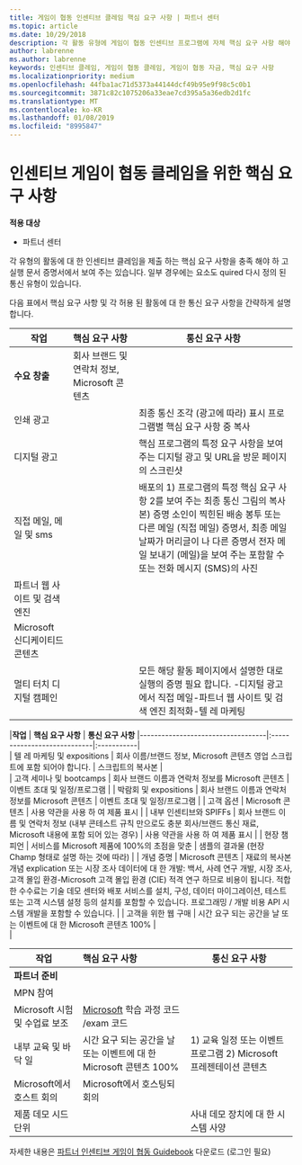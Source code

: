 ```yaml
---
title: 게임이 협동 인센티브 클레임 핵심 요구 사항 | 파트너 센터
ms.topic: article
ms.date: 10/29/2018
description: 각 활동 유형에 게임이 협동 인센티브 프로그램에 자체 핵심 요구 사항 해야 합니다.
author: labrenne
ms.author: labrenne
keywords: 인센티브 클레임, 게임이 협동 클레임, 게임이 협동 자금, 핵심 요구 사항
ms.localizationpriority: medium
ms.openlocfilehash: 44fba1ac71d5373a44144dcf49b95e9f98c5c0b1
ms.sourcegitcommit: 3871c82c1075206a33eae7cd395a5a36edb2d1fc
ms.translationtype: MT
ms.contentlocale: ko-KR
ms.lasthandoff: 01/08/2019
ms.locfileid: "8995847"
---
```

# <a name="core-requirements-for-incentives-co-op-claims"></a>인센티브 게임이 협동 클레임을 위한 핵심 요구 사항

**적용 대상**

- 파트너 센터

각 유형의 활동에 대 한 인센티브 클레임을 제출 하는 핵심 요구 사항을 충족 해야 하 고 실행 문서 증명서에서 보여 주는 있습니다. 일부 경우에는 요소도 quired 다시 정의 된 통신 유형이 있습니다.

다음 표에서 핵심 요구 사항 및 각 허용 된 활동에 대 한 통신 요구 사항을 간략하게 설명합니다. 

|**작업**   |**핵심 요구 사항**   |**통신 요구 사항**|
|--------------------------------------|:---------------------------------|---------|
|**수요 창출**      |회사 브랜드 및 연락처 정보, Microsoft 콘텐츠    |         |
|인쇄 광고 |                 |최종 통신 조각 (광고에 따라) 표시 프로그램별 핵심 요구 사항 중 복사|
|디지털 광고|            |핵심 프로그램의 특정 요구 사항을 보여 주는 디지털 광고 및 URL을 방문 페이지의 스크린샷  
|직접 메일, 메일 및 sms|             |배포의 1) 프로그램의 특정 핵심 요구 사항 2를 보여 주는 최종 통신 그림의 복사본) 증명 소인이 찍힌된 배송 봉투 또는 다른 메일 (직접 메일) 증명서, 최종 메일 날짜가 머리글이 나 다른 증명서 전자 메일 보내기 (메일)을 보여 주는 포함할 수 또는 전화 메시지 (SMS)의 사진|
|파트너 웹 사이트 및 검색 엔진|
|Microsoft 신디케이티드 콘텐츠|
|멀티 터치 디지털 캠페인|     |모든 해당 활동 페이지에서 설명한 대로 실행의 증명 필요 합니다.  -디지털 광고에서 직접 메일-파트너 웹 사이트 및 검색 엔진 최적화-텔 레 마케팅

|**작업**           | **핵심 요구 사항**    | **통신 요구 사항**
                                                |-----------------------------------|:----------------------------|:-----------|                                                                                           
|  텔 레 마케팅 및 expositions   | 회사 이름/브랜드 정보, Microsoft 콘텐츠 영업 스크립트에 포함 되어야 합니다. |    스크립트의 복사본 |                                                                                                                                                                                                                                                                                                                                                                                                                                                                                                                                                                               
| 고객 세미나 및 bootcamps  | 회사 브랜드 이름과 연락처 정보를 Microsoft 콘텐츠                                                                                                           |                                                                                                                                                                                                                                            이벤트 초대 및 일정/프로그램                                                                                                                                                                                                                                            |
|    박람회 및 expositions    | 회사 브랜드 이름과 연락처 정보를 Microsoft 콘텐츠                                                                                                           |                                                                                                                                                                                                                                            이벤트 초대 및 일정/프로그램                                                                                                                                                                                                                                            |
|         고객 옵션          | Microsoft 콘텐츠                                                                                                                                                       |                                                                                                                                                                                                                                           사용 약관을 사용 하 여 제품 표시                                                                                                                                                                                                                                            |
|  내부 인센티브와 SPIFFs  | 회사 브랜드 이름 및 연락처 정보 (내부 콘테스트 규칙 만으로도 충분 회사/브랜드 통신 재료, Microsoft 내용에 포함 되어 있는 경우) |                                                                                                                                                                                                                                           사용 약관을 사용 하 여 제품 표시                                                                                                                                                                                                                                            |
|          현장 챔피언           | 서비스를 Microsoft 제품에 100%의 초점을 맞춘                                                                                                                    |                                                                                                                                                                                                                       샘플의 결과물 (현장 Champ 형태로 설명 하는 것에 따라)                                                                                                                                                                                                                       |
|         개념 증명         | Microsoft 콘텐츠                                                                                                                                                       | 재료의 복사본 개념 explication 또는 시장 조사 데이터에 대 한 개발: 백서, 사례 연구 개발, 시장 조사, 고객 몰입 환경-Microsoft 고객 몰입 환경 (CIE) 적격 연구 하므로 비용이 됩니다. 적합 한 수수료는 기술 데모 센터와 배포 서비스를 설치, 구성, 데이터 마이그레이션, 테스트 또는 고객 시스템 설정 등의 설치를 포함할 수 있습니다. 프로그래밍 / 개발 비용 API 시스템 개발을 포함할 수 있습니다. |
| 고객을 위한 웹 구매 | 시간 요구 되는 공간을 날 또는 이벤트에 대 한 Microsoft 콘텐츠 100%                                                                                                |                                                                                                          
                                                                                                                                                            |

|           **작업**           | **핵심 요구 사항**                                                                  |                    **통신 요구 사항**                     |
|----------------------------------|:---------------------------------------------------------------------------------------|------------------------------------------------------------------------|
|      **파트너 준비**       |                                                                                        |                                                                        |
|        MPN 참여         |                                                                                        |                                                                        |
|   Microsoft 시험 및 수업료 보조    | [Microsoft](https://partner.microsoft.com/training) 학습 과정 코드 /exam 코드 |                                                                        |
| 내부 교육 및 바닥 일 | 시간 요구 되는 공간을 날 또는 이벤트에 대 한 Microsoft 콘텐츠 100%               | 1) 교육 일정 또는 이벤트 프로그램 2) Microsoft 프레젠테이션 콘텐츠 |
|   Microsoft에서 호스트 회의   | Microsoft에서 호스팅되 회의                                                           |                                                                        |
|    제품 데모 시드 단위    |                                                                                        |          사내 데모 장치에 대 한 시스템 사양          |

 자세한 내용은 [파트너 인센티브 게임이 협동 Guidebook](https://assets.microsoft.com/coop-guidebook.pdf) 다운로드 (로그인 필요)
